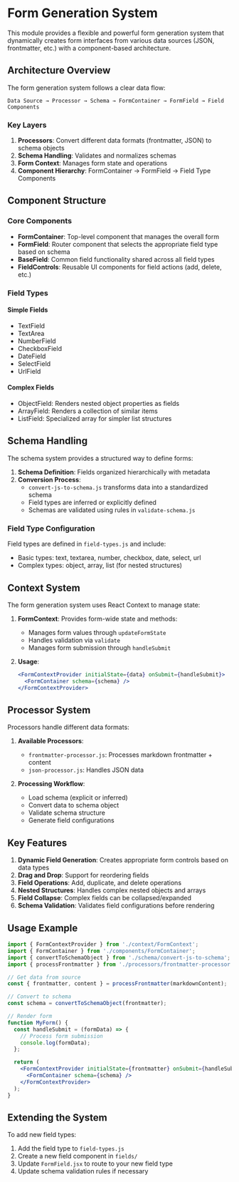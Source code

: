 # Form Generation System

This module provides a flexible and powerful form generation system that dynamically creates form interfaces from various data sources (JSON, frontmatter, etc.) with a component-based architecture.

## Architecture Overview

The form generation system follows a clear data flow:

```
Data Source → Processor → Schema → FormContainer → FormField → Field Components
```

### Key Layers

1. **Processors**: Convert different data formats (frontmatter, JSON) to schema objects
2. **Schema Handling**: Validates and normalizes schemas
3. **Form Context**: Manages form state and operations
4. **Component Hierarchy**: FormContainer → FormField → Field Type Components

## Component Structure

### Core Components

- **FormContainer**: Top-level component that manages the overall form
- **FormField**: Router component that selects the appropriate field type based on schema
- **BaseField**: Common field functionality shared across all field types
- **FieldControls**: Reusable UI components for field actions (add, delete, etc.)

### Field Types

#### Simple Fields
- TextField
- TextArea
- NumberField
- CheckboxField
- DateField
- SelectField
- UrlField

#### Complex Fields
- ObjectField: Renders nested object properties as fields
- ArrayField: Renders a collection of similar items
- ListField: Specialized array for simpler list structures

## Schema Handling

The schema system provides a structured way to define forms:

1. **Schema Definition**: Fields organized hierarchically with metadata
2. **Conversion Process**:
   - `convert-js-to-schema.js` transforms data into a standardized schema
   - Field types are inferred or explicitly defined
   - Schemas are validated using rules in `validate-schema.js`

### Field Type Configuration

Field types are defined in `field-types.js` and include:
- Basic types: text, textarea, number, checkbox, date, select, url
- Complex types: object, array, list (for nested structures)

## Context System

The form generation system uses React Context to manage state:

1. **FormContext**: Provides form-wide state and methods:
   - Manages form values through `updateFormState`
   - Handles validation via `validate`
   - Manages form submission through `handleSubmit`

2. **Usage**:
   ```jsx
   <FormContextProvider initialState={data} onSubmit={handleSubmit}>
     <FormContainer schema={schema} />
   </FormContextProvider>
   ```

## Processor System

Processors handle different data formats:

1. **Available Processors**:
   - `frontmatter-processor.js`: Processes markdown frontmatter + content
   - `json-processor.js`: Handles JSON data

2. **Processing Workflow**:
   - Load schema (explicit or inferred)
   - Convert data to schema object
   - Validate schema structure
   - Generate field configurations

## Key Features

1. **Dynamic Field Generation**: Creates appropriate form controls based on data types
2. **Drag and Drop**: Support for reordering fields
3. **Field Operations**: Add, duplicate, and delete operations
4. **Nested Structures**: Handles complex nested objects and arrays
5. **Field Collapse**: Complex fields can be collapsed/expanded
6. **Schema Validation**: Validates field configurations before rendering

## Usage Example

```jsx
import { FormContextProvider } from './context/FormContext';
import { FormContainer } from './components/FormContainer';
import { convertToSchemaObject } from './schema/convert-js-to-schema';
import { processFrontmatter } from './processors/frontmatter-processor';

// Get data from source
const { frontmatter, content } = processFrontmatter(markdownContent);

// Convert to schema
const schema = convertToSchemaObject(frontmatter);

// Render form
function MyForm() {
  const handleSubmit = (formData) => {
    // Process form submission
    console.log(formData);
  };

  return (
    <FormContextProvider initialState={frontmatter} onSubmit={handleSubmit}>
      <FormContainer schema={schema} />
    </FormContextProvider>
  );
}
```

## Extending the System

To add new field types:

1. Add the field type to `field-types.js`
2. Create a new field component in `fields/`
3. Update `FormField.jsx` to route to your new field type
4. Update schema validation rules if necessary